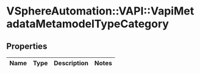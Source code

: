 # VSphereAutomation::VAPI::VapiMetadataMetamodelTypeCategory

## Properties
Name | Type | Description | Notes
------------ | ------------- | ------------- | -------------


